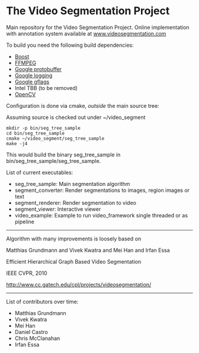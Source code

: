 The Video Segmentation Project
=============

Main repository for the Video Segmentation Project.
Online implementation with annotation system available at
www.videosegmentation.com

To build you need the following build dependencies:
- [Boost](http://www.boost.org/)
- [FFMPEG](https://www.ffmpeg.org/)
- [Google protobuffer](https://code.google.com/p/protobuf/)
- [Google logging](https://code.google.com/p/google-glog/)
- [Google gflags](https://code.google.com/p/gflags/)
- Intel TBB (to be removed)
- [OpenCV](http://opencv.org/)

Configuration is done via cmake, *outside* the main source tree:

Assuming source is checked out under ~/video_segment

```shell
mkdir -p bin/seg_tree_sample
cd bin/seg_tree_sample
cmake ~/video_segment/seg_tree_sample
make -j4
```

This would build the binary seg_tree_sample in bin/seg_tree_sample/seg_tree_sample.

List of current executables:
- seg_tree_sample: Main segmentation algorithm
- segment_converter: Render segmentations to images, region images or text
- segment_renderer: Render segmentation to video
- segment_viewer: Interactive viewer
- video_example: Example to run video_framework single threaded or as pipeline


---

Algorithm with many improvements is loosely based on

Matthias Grundmann and Vivek Kwatra and Mei Han and Irfan Essa

Efficient Hierarchical Graph Based Video Segmentation

IEEE CVPR, 2010

http://www.cc.gatech.edu/cpl/projects/videosegmentation/

---

List of contributors over time:
- Matthias Grundmann
- Vivek Kwatra
- Mei Han
- Daniel Castro
- Chris McClanahan
- Irfan Essa

